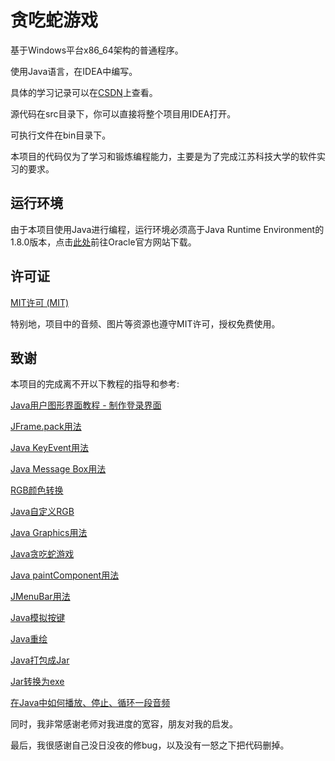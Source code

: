 # 贪吃蛇游戏

基于Windows平台x86_64架构的普通程序。

使用Java语言，在IDEA中编写。

具体的学习记录可以在[CSDN](https://blog.csdn.net/weixin_42588702/article/details/111463298)上查看。

源代码在src目录下，你可以直接将整个项目用IDEA打开。

可执行文件在bin目录下。

本项目的代码仅为了学习和锻炼编程能力，主要是为了完成江苏科技大学的软件实习的要求。

## 运行环境

由于本项目使用Java进行编程，运行环境必须高于Java Runtime Environment的1.8.0版本，点击[此处](https://www.oracle.com/java/technologies/javase/javase-jdk8-downloads.html)前往Oracle官方网站下载。

## 许可证

[MIT许可 (MIT)](https://github.com/SertonRY/SnakeGame/blob/main/LICENSE)

特别地，项目中的音频、图片等资源也遵守MIT许可，授权免费使用。

## 致谢

本项目的完成离不开以下教程的指导和参考:

[Java用户图形界面教程 - 制作登录界面](https://www.youtube.com/watch?v=iE8tZ0hn2Ws&ab_channel=AlexLee)

[JFrame.pack用法](https://blog.csdn.net/sherlocksy/article/details/80110773)

[Java KeyEvent用法](https://www.cnblogs.com/fnlingnzb-learner/p/5954277.html)

[Java Message Box用法](https://blog.csdn.net/qs17809259715/article/details/88062414)

[RGB颜色转换](https://www.sioe.cn/yingyong/yanse-rgb-16/)

[Java自定义RGB](https://blog.csdn.net/qq_35923287/article/details/89000446)

[Java Graphics用法](https://www.cnblogs.com/donghb/p/7637990.html)

[Java贪吃蛇游戏](https://www.youtube.com/watch?v=bI6e6qjJ8JQ&list=WL&index=1&t=200s&ab_channel=BroCode)

[Java paintComponent用法](https://blog.csdn.net/sinolzeng/article/details/42025017)

[JMenuBar用法](https://blog.csdn.net/xietansheng/article/details/77151690)

[Java模拟按键](https://bbs.51cto.com/thread-1097189-1.html)

[Java重绘](https://blog.csdn.net/qq_39350172/article/details/109216844)

[Java打包成Jar](https://www.cnblogs.com/jayworld/p/9765474.html)

[Jar转换为exe](https://blog.csdn.net/qq_21808961/article/details/83002500)

[在Java中如何播放、停止、循环一段音频](https://www.youtube.com/watch?v=TErboGLHZGA&ab_channel=MaxO%27Didily)



同时，我非常感谢老师对我进度的宽容，朋友对我的启发。

最后，我很感谢自己没日没夜的修bug，以及没有一怒之下把代码删掉。